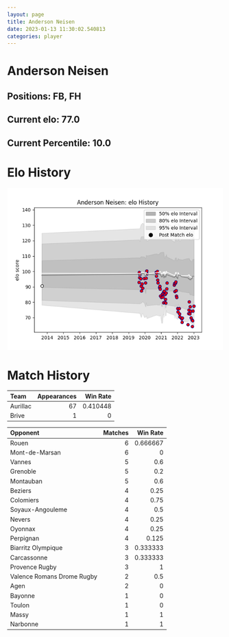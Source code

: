 ```yaml
---  
layout: page  
title: Anderson Neisen  
date: 2023-01-13 11:30:02.540813  
categories: player  
---
```

# Anderson Neisen

## Positions: FB, FH

## Current elo: 77.0

## Current Percentile: 10.0

# Elo History


![elo history](history_AndersonNeisen.png)
# Match History


| Team     |   Appearances |   Win Rate |
|:---------|--------------:|-----------:|
| Aurillac |            67 |   0.410448 |
| Brive    |             1 |   0        |

| Opponent                   |   Matches |   Win Rate |
|:---------------------------|----------:|-----------:|
| Rouen                      |         6 |   0.666667 |
| Mont-de-Marsan             |         6 |   0        |
| Vannes                     |         5 |   0.6      |
| Grenoble                   |         5 |   0.2      |
| Montauban                  |         5 |   0.6      |
| Beziers                    |         4 |   0.25     |
| Colomiers                  |         4 |   0.75     |
| Soyaux-Angouleme           |         4 |   0.5      |
| Nevers                     |         4 |   0.25     |
| Oyonnax                    |         4 |   0.25     |
| Perpignan                  |         4 |   0.125    |
| Biarritz Olympique         |         3 |   0.333333 |
| Carcassonne                |         3 |   0.333333 |
| Provence Rugby             |         3 |   1        |
| Valence Romans Drome Rugby |         2 |   0.5      |
| Agen                       |         2 |   0        |
| Bayonne                    |         1 |   0        |
| Toulon                     |         1 |   0        |
| Massy                      |         1 |   1        |
| Narbonne                   |         1 |   1        |